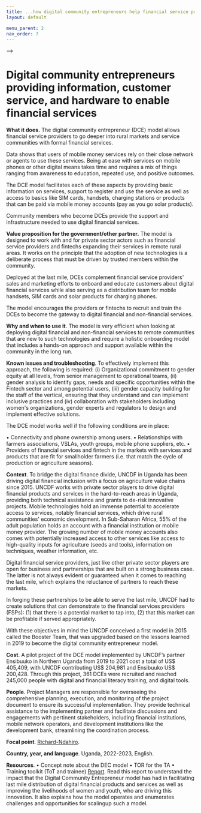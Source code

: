 ```yaml
---
title: ...how digital community entrepreneurs help financial service providers reach rural customers
layout: default

menu_parent: 2
nav_order: 7
---
```

-->

# Digital community entrepreneurs providing information, customer service, and hardware to enable financial services


**What it does.** The digital community entrepreneur (DCE) model allows financial service providers to go deeper into rural markets and service communities with formal financial services. 

Data shows that users of mobile money services rely on their close network or agents to use these services. Being at ease with services on mobile phones or other digital means takes time and requires a mix of things ranging from awareness to education, repeated use, and positive outcomes. 

The DCE model facilitates each of these aspects by providing basic information on services, support to register and use the service as well as access to basics like SIM cards, handsets, charging stations or products that can be paid via mobile money accounts (pay as you go solar products).

Community members who become DCEs provide the support and infrastructure needed to use digital financial services.
 

**Value proposition for the government/other partner.** The model is designed to work with and for private sector actors such as financial service providers and fintechs expanding their services in remote rural areas. It works on the principle that the adoption of new technologies is a deliberate process that must be driven by trusted members within the community.

Deployed at the last mile, DCEs complement financial service providers' sales and marketing efforts to onboard and educate customers about digital financial services while also serving as a distribution team for mobile handsets, SIM cards and solar products for charging phones. 

The model encourages the providers or fintechs to recruit and train the DCEs to become the gateway to digital financial and non-financial services.

**Why and when to use it**. The model is very efficient when looking at deploying digital financial and non-financial services to remote communities that are new to such technologies and require a holistic onboarding model that includes a hands-on approach and support available within the community in the long run.

**Known issues and troubleshooting**. To effectively implement this approach, the following is required: (i) Organizational commitment to gender equity at all levels, from senior management to operational teams, (ii) gender analysis to identify gaps, needs and specific opportunities within the Fintech sector and among potential users, (iii) gender capacity building for the staff of the vertical, ensuring that they understand and can implement inclusive practices and (iv) collaboration with stakeholders including women's organizations, gender experts and regulators to design and implement effective solutions.

The DCE model works well if the following conditions are in place:

•	Connectivity and phone ownership among users.
•	Relationships with farmers associations, VSLAs, youth groups, mobile phone suppliers, etc.
•	Providers of financial services and fintech in the markets with services and products that are fit for smallholder farmers (i.e. that match the cycle of production or agriculture seasons).

**Context**. To bridge the digital finance divide, UNCDF in Uganda has been driving digital financial inclusion with a focus on agriculture value chains since 2015. UNCDF works with private sector players to drive digital financial products and services in the hard-to-reach areas in Uganda, providing both technical assistance and grants to de-risk innovative projects.
Mobile technologies hold an immense potential to accelerate access to services, notably financial services, which drive rural communities' economic development. In Sub-Saharan Africa, 55% of the adult population holds an account with a financial institution or mobile money provider. The growing number of mobile money accounts also comes with potentially increased access to other services like access to high-quality inputs for agriculture (seeds and tools), information on techniques, weather information, etc.

Digital financial service providers, just like other private sector players are open for business and partnerships that are built on a strong business case. The latter is not always evident or guaranteed when it comes to reaching the last mile, which explains the reluctance of partners to reach these markets.

In forging these partnerships to be able to serve the last mile, UNCDF had to create solutions that can demonstrate to the financial services providers (FSPs): (1) that there is a potential market to tap into, (2) that this market can be profitable if served appropriately.

With these objectives in mind the UNCDF conceived a first model in 2015 called the Booster Team, that was upgraded based on the lessons learned in 2019 to become the digital community entrepreneur model.


**Cost**. A pilot project of the DCE model implemented by UNCDF’s partner Ensibuuko in Northern Uganda from 2019 to 2021 cost a total of US$ 405,409, with UNCDF contributing US$ 204,981 and Ensibuuko US$ 200,428.  Through this project, 361 DCEs were recruited and reached 245,000 people with digital and financial literacy training, and digital tools.  

**People**. Project Managers are responsible for overseeing the comprehensive planning, execution, and monitoring of the project document to ensure its successful implementation. They provide technical assistance to the implementing partner and facilitate discussions and engagements with pertinent stakeholders, including financial institutions, mobile network operators, and development institutions like the development bank, streamlining the coordination process.

**Focal point**. [Richard-Ndahiro](/Financial-inclusion-toolkit/contributors/Richard-Ndahiro.html).

**Country, year, and language**. Uganda, 2022-2023, English. 

**Resources**. 
•	Concept note about the DEC model
•	TOR for the TA
•	Training toolkit (ToT and trainee)
[Report](https://www.uncdf.org/article/6446/digital-community-entrepreneurs---going-the-extra-mile-to-close-the-digital-gap-in-rural-uganda). Read this report to understand the impact that the Digital Community Entrepreneur model has had in facilitating last mile distribution of digital financial products and services as well as improving the livelihoods of women and youth, who are driving this innovation. It also explains  how the model operates and enumerates challenges and opportunities for scalingup such a model.

